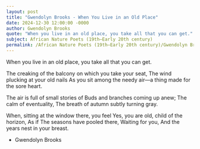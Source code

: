 ```yaml
---
layout: post
title: "Gwendolyn Brooks - When You Live in an Old Place"
date: 2024-12-30 12:00:00 -0000
author: Gwendolyn Brooks
quote: "When you live in an old place, you take all that you can get."
subject: African Nature Poets (19th–Early 20th century)
permalink: /African Nature Poets (19th–Early 20th century)/Gwendolyn Brooks/Gwendolyn Brooks - When You Live in an Old Place
---
```


When you live in an old place, you take all that you can get.

The creaking of the balcony on which you take your seat,
The wind plucking at your old nails
As you sit among the needy air—a thing made for the sore heart.

The air is full of small stories of
Buds and branches coming up anew;
The calm of eventuality,
The breath of autumn subtly turning gray.

When, sitting at the window there, you feel
Yes, you are old, child of the horizon,
As if
The seasons have pooled there,
Waiting for you,
And the years nest in your breast.

- Gwendolyn Brooks
